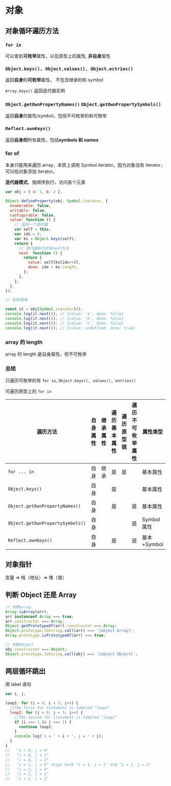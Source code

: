# 对象

## 对象循环遍历方法

### `for in`

可以拿到**可枚举**属性，以及原型上的属性, **非自身**属性

### `Object.keys(), Object.values(), Object.ectries()`

返回**自身**的**可枚举**属性， 不包含继承的和 symbol

`Array.keys()` 返回迭代器实例

### `Object.getOwnPropertyNames()` `Object.getOwnPropertySymbols()`

返回**自身**的属性/symbol，包括不可枚举的和可枚举

### `Reflect.ownKeys()`

返回**自身的**所有属性，包括**symbols 和 names**

### for of

本身只能用来遍历 array，本质上调用 Symbol.iterator。因为对象没有 iterator，可以给对象添加 iterator。

**迭代器模式**，按顺序执行，访问各个元素

```js title="给对象添加 iterator"
var obj = { a: 1, b: 2 };

Object.defineProperty(obj, Symbol.iterator, {
  enumerable: false,
  writable: false,
  configurable: false,
  value: function () {
    // 返回一个迭代器
    var self = this;
    var idx = 0;
    var ks = Object.keys(self);
    return {
      // 迭代器执行后有next方法
      next: function () {
        return {
          value: self[ks[idx++]],
          done: idx > ks.length,
        };
      },
    };
  },
});

// 实际调用

const it = obj[Symbol.iterator]();
console.log(it.next()); // {value: 'a', done: false}
console.log(it.next()); // {value: 'b', done: false}
console.log(it.next()); // {value: 'c', done: false}
console.log(it.next()); // {value: undefined, done: true}
```

### array 的 length

array 的 length 是自身属性，但不可枚举

### 总结

只遍历可枚举的有 `for in`, `Object.keys(), values(), entries()`

可遍历原型上的 `for in`

| 遍历方法                         | 自身属性 | 继承属性 | 遍历基本属性 | 遍历原型链 | 遍历不可枚举属性 | 属性类型    |
| -------------------------------- | -------- | -------- | ------------ | ---------- | ---------------- | ----------- |
| `for ... in`                     | 自身     | 继承     | 是           | 是         |                  | 基本属性    |
| `Object.keys()`                  | 自身     |          | 是           |            |                  | 基本属性    |
| `Object.getOwnPropertyNames()`   | 自身     |          | 是           |            | 是               | 基本属性    |
| `Object.getOwnPropertySymbols()` | 自身     |          |              |            | 是               | Symbol 属性 |
| `Reflect.ownKeys()`              | 自身     |          | 是           |            | 是               | 基本+Symbol |

## 对象指针

变量 => 栈（地址）=> 堆（值）

## 判断 Object 还是 Array

```js
// 判断array
Array.isArray(arr);
arr instanceof Array === true;
arr.constructor === Array;
Object.getPrototypeOf(arr).constructor === Array;
Object.prototype.toString.call(arr) === '[object Array]';
Array.prototype.isPrototypeOf(arr) === true;

// 判断object
obj.constructor === Object;
Object.prototype.toString.call(obj) === '[object Object]';
```

## 两层循环跳出

用 label 语句

```js
var i, j;

loop1: for (i = 0; i < 3; i++) {
  //The first for statement is labeled "loop1"
  loop2: for (j = 0; j < 3; j++) {
    //The second for statement is labeled "loop2"
    if (i === 1 && j === 1) {
      continue loop1;
    }
    console.log('i = ' + i + ', j = ' + j);
  }
}
//   "i = 0, j = 0"
//   "i = 0, j = 1"
//   "i = 0, j = 2"
//   "i = 1, j = 0" skips both "i = 1, j = 1" and "i = 1, j = 2"
//   "i = 2, j = 0"
//   "i = 2, j = 1"
//   "i = 2, j = 2"
```
